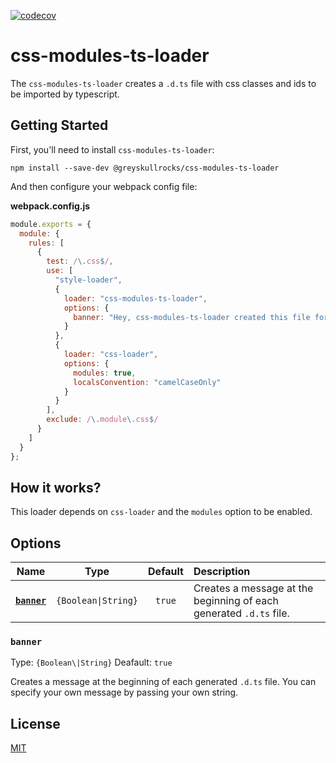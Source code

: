 [![codecov](https://codecov.io/gh/greyskullrocks/css-modules-typings-loader/branch/master/graph/badge.svg)](https://codecov.io/gh/greyskullrocks/css-modules-typings-loader)

# css-modules-ts-loader

The `css-modules-ts-loader` creates a `.d.ts` file with css classes and ids to be imported by typescript.

## Getting Started

First, you'll need to install `css-modules-ts-loader`:

```console
npm install --save-dev @greyskullrocks/css-modules-ts-loader
```

And then configure your webpack config file:

**webpack.config.js**

```js
module.exports = {
  module: {
    rules: [
      {
        test: /\.css$/,
        use: [
          "style-loader",
          {
            loader: "css-modules-ts-loader",
            options: {
              banner: "Hey, css-modules-ts-loader created this file for you!"
            }
          },
          {
            loader: "css-loader",
            options: {
              modules: true,
              localsConvention: "camelCaseOnly"
            }
          }
        ],
        exclude: /\.module\.css$/
      }
    ]
  }
};
```

## How it works?

This loader depends on `css-loader` and the `modules` option to be enabled.

## Options

|          Name           |        Type         | Default | Description                                                        |
| :---------------------: | :-----------------: | :-----: | :----------------------------------------------------------------- |
| **[`banner`](#banner)** | `{Boolean\|String}` | `true`  | Creates a message at the beginning of each generated `.d.ts` file. |

### `banner`

Type: `{Boolean\|String}`
Deafault: `true`

Creates a message at the beginning of each generated `.d.ts` file. You can specify your own message by passing your own string.

## License

[MIT](./LICENSE)

